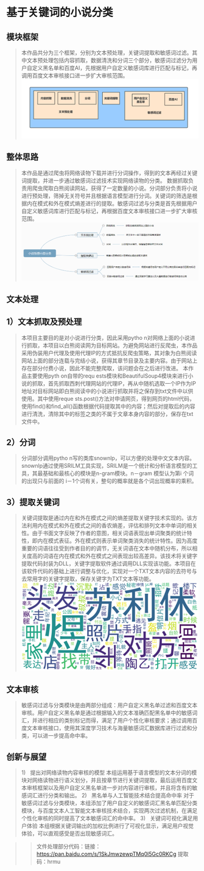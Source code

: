 基于关键词的小说分类
===
模块框架
---
>本作品共分为三个框架，分别为文本预处理，关键词提取和敏感词过滤。其中文本预处理包括内容抓取，数据清洗和分词三个部分，敏感词过滤分为用户自定义黑名单和百度AI，先根据用户自定义敏感词库进行匹配与标记，再调用百度文本审核接口进一步扩大审核范围。
![模块框架](https://github.com/xu798/-/blob/master/%E5%9B%BE%E7%89%87/%E6%A1%86%E6%9E%B6.png)

整体思路
---
>本作品是通过爬虫将网络读物下载并进行分词操作，得到的文本再经过关键词提取，并进一步通过敏感词过滤技术实现网络读物的分类。
数据抓取负责用爬虫爬取白熊阅读网站，获得了一定数量的小说。分词部分负责将小说进行预处理，筛掉无关符号并且根据语言模型进行分词。关键词的筛选是根据内在模式和外在模式熵差进行的提取。敏感词过滤与分类是首先根据用户自定义敏感词库进行匹配与标记，再根据百度文本审核接口进一步扩大审核范围。
![整体思路](https://github.com/xu798/-/blob/master/%E5%9B%BE%E7%89%87/%E6%95%B4%E4%BD%93%E6%80%9D%E8%B7%AF.png)

文本处理
---
1）文本抓取及预处理
---
>本项目主要目的是对小说进行分类，因此采用pytho n对网络上面的小说进行抓取，本项目以白熊阅读网为目标网站。为避免网站进行反爬虫，本作品采用伪装用户代理及使用代理IP的方式抵抗反爬虫策略，其对象为白熊阅读网站上面的部分连载与完结小说，获得其章节目录及主要内容。由于网站上存在部分付费小说，因此不能完整爬取，该问题会在之后进行改进。
本作品主要使用pyth on自带的requ ests模块和BeautifulSoup4模块来进行小说的抓取，首先抓取西刺代理网站的代理IP，再从中随机选取一个IP作为IP地址对目标网站即白熊阅读中的小说进行抓取并将之保存到txt文件中以供使用。其中使用reque sts.post()方法对申请网页，得到网页的html代码，使用find()和find_all()函数根据代码提取其中的内容；然后对提取后的内容进行清洗，清除其中的标签之类的不属于文章本身内容的部分，保存在txt文件中。

2）分词
---
>分词部分调用pytho n写的类库snownlp，可以方便的处理中文文本内容。snownlp通过使用SRILM工具实现，SRILM是一个统计和分析语言模型的工具，其最基础和最核心的模块是n-gram模块。n－gram 模型认为第i 个词的出现只与前面的 i－1个词有关，整句的概率就是各个词出现概率的乘积。

3）提取关键词
---
>关键词提取是通过内在和外在模式之间的熵差提取关键字技术实现的。该方法利用内在模式和外在模式之间的香农熵差，评估和排列文本中单词的相关性。由于书面文字反映了作者的意图，相关词语表现出单词聚类的统计特性，即内在模式表征。外在模式则表示单词聚类消失的统计特性。因为高度重要的词语往往受到作者目的的调节，无关词语在文本中随机分布，所以相关度高的词语在内在模式和外在模式之间表现出较高差异。该技术将关键字提取代码封装为DLL，关键字提取软件通过调用DLL实现该功能。本项目在该软件代码的基础上进行调整与优化，实现对一个TXT文本内容的去符号与去常用字的关键字提取，保存关键字为TXT文本等功能。
![关键词显示](https://github.com/xu798/-/blob/master/%E5%9B%BE%E7%89%87/1.png)

文本审核
---
>敏感词过滤与分类模块是由两部分组成：用户自定义黑名单过滤和百度文本审核。用户自定义黑名单是通过根据输入的文本准确匹配黑名单中的敏感词汇，并进行相应的类别标记而得，满足了用户个性化审核要求；通过调用百度文本审核接口，使用其深度学习技术与海量敏感词汇数据库进行过滤和分类，可以进一步提高命中率。

创新与展望
---
>1)   提出对网络读物内容审核的模型
本组运用基于语言模型的文本分词的模块对网络读物进行语义划分，并且按章节进行关键词提取，最后运用百度文本审核框架以及用户自定义黑名单进一步对内容进行审核，并且将含有的敏感词汇进行分类和输出。
2)   黑名单与人工智能技术结合提高命中率
对于敏感词过滤与分类模块，本组添加了用户自定义的敏感词汇黑名单匹配分类模块，与百度文本人工智能文本审核技术结合，实现两次过滤机制，在满足个性化审核的同时提高了文本敏感词汇的命中率。
3)   关键词可视化满足用户体验
本组根据关键词输出的加权比例进行了可视化显示，满足用户视觉体验，可以直观感受是否出现敏感词汇。

>>文件处理部分代码：链接：https://pan.baidu.com/s/1SkJmwzewpTMq0l5Gc0RKCg 提取码：hrmu 
